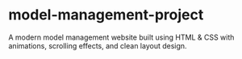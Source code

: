 # model-management-project
A modern model management website built using HTML &amp; CSS with animations, scrolling effects, and clean layout design.
